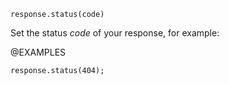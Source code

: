 


`response.status(code)`

Set the status *code* of your response, for example:

@EXAMPLES

```
response.status(404);
```

